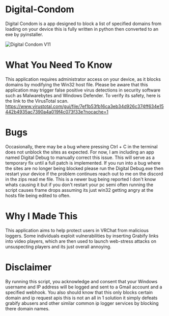 # Digital-Condom
Digital Condom is a app designed to block a list of specified domains from loading on your device this is fully written in python then converted to an exe by pyinstaller.

![Digital Condom V11](https://github.com/user-attachments/assets/fb9ab5b8-4e48-486d-a032-ab9bb0f1782b)

# What You Need To Know 
This application requires administrator access on your device, as it blocks domains by modifying the Win32 host file. Please be aware that this application may trigger false positive virus detections in security software such as Malwarebytes and Windows Defender. To verify its safety, here is the link to the VirusTotal scan. 
 https://www.virustotal.com/gui/file/7ef1b53fb16ca3eb34d926c374ff634e15442b4935ac7390a4a019f4c073f33e?nocache=1

# Bugs
Occasionally, there may be a bug where pressing Ctrl + C in the terminal does not unblock the sites as expected. For now, I am including an app named Digital Debug to manually correct this issue. This will serve as a temporary fix until a full patch is implemented. If you run into a bug where the sites are no longer being blocked please run the Digital Debug.exe then restart your device if the problem continues reach out to me on the discord in the zips read me file. This is a newer bug being reported I don't know whats causing it but if you don't restart your pc semi often running the script causes frame drops assuming its just win32 getting angry at the hosts file being edited to often.

# Why I Made This
This application aims to help protect users in VRChat from malicious loggers. Some individuals exploit vulnerabilities by inserting Grabify links into video players, which are then used to launch web-stress attacks on unsuspecting players and its just overall annoying.


# Disclaimer
By running this script, you acknowledge and consent that your Windows username and IP address will be logged and sent to a Gmail account and a specified webhook. You also should know that this only blocks certain domain and ip request apis this is not an all in 1 solution it simply defeats grabify abusers and other similar common ip logger services by blocking there domain names.
